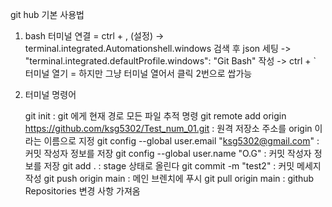 git hub 기본 사용법

1. bash 터미널 연결 
    = ctrl + , (설정) -> terminal.integrated.Automationshell.windows 검색 후 json 세팅 -> "terminal.integrated.defaultProfile.windows": "Git Bash" 작성 -> ctrl + ` 터미널 열기
    = 하지만 그냥 터미널 열어서 클릭 2번으로 쌉가능

2. 터미널 명령어

    git init : git 에게 현재 경로 모든 파일 추적 명령
    git remote add origin https://github.com/ksg5302/Test_num_01.git : 원격 저장소 주소를 origin 이라는 이름으로 지정
    git config --global user.email "ksg5302@gmail.com" : 커밋 작성자 정보를 저장
    git config --global user.name "O.G" : 커밋 작성자 정보를 저장
    git add . : stage 상태로 올린다
    git commit -m "test2" : 커밋 메세지 작성
    git push origin main : 메인 브렌치에 푸시
    git pull origin main  : github Repositories 변경 사항 가져옴
